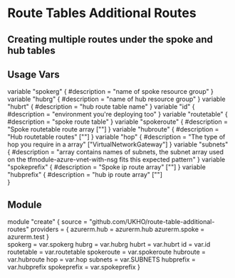 # Route Tables Additional Routes

## Creating multiple routes under the spoke and hub tables

## Usage Vars

variable "spokerg" {
 #description = "name of spoke resource group"
}
variable "hubrg" {
 #description = "name of hub resource group"
}
variable "hubrt" {
  #description = "hub route table name" 
}
variable "id" {
  #description = "environment you're deploying too"
}
variable "routetable" {
  #description = "spoke route table"
}
variable "spokeroute" {
  #description = "Spoke routetable route array [""]
}
variable "hubroute" {
  #description = "Hub routetable routes" [""]
}
variable "hop" {
  #description = "The type of hop you require in a array" ["VirtualNetworkGateway"]
}
variable "subnets" {
 #description = "array contains names of subnets, the subnet array used on the tfmodule-azure-vnet-with-nsg fits this expected pattern" 
}
variable "spokeprefix" {
  #description = "Spoke ip route array" [""]
}
variable "hubprefix" {
  #description = "hub ip route array" [""]  
}

## Module

module "create" {
    source                    = "github.com/UKHO/route-table-additional-routes"
    providers = {
        azurerm.hub   = azurerm.hub
        azurerm.spoke = azurerm.test
    }    
    spokerg                 =  var.spokerg
    hubrg                   =  var.hubrg
    hubrt                   =  var.hubrt
    id                      =  var.id
    routetable              =  var.routetable
    spokeroute              =  var.spokeroute
    hubroute                =  var.hubroute
    hop                     =  var.hop
    subnets                 =  var.SUBNETS
    hubprefix               =  var.hubprefix
    spokeprefix             =  var.spokeprefix
}
